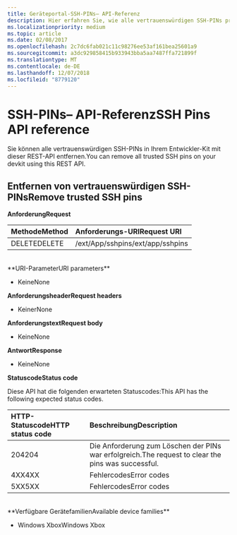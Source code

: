 ```yaml
---
title: Geräteportal-SSH-PINs– API-Referenz
description: Hier erfahren Sie, wie alle vertrauenswürdigen SSH-PINs programmgesteuert entfernt werden.
ms.localizationpriority: medium
ms.topic: article
ms.date: 02/08/2017
ms.openlocfilehash: 2c7dc6fab021c11c98276ee53af161bea25601a9
ms.sourcegitcommit: a3dc929858415b933943bba5aa7487ffa721899f
ms.translationtype: MT
ms.contentlocale: de-DE
ms.lasthandoff: 12/07/2018
ms.locfileid: "8779120"
---
```

# <a name="ssh-pins-api-reference"></a><span data-ttu-id="c78b7-103">SSH-PINs– API-Referenz</span><span class="sxs-lookup"><span data-stu-id="c78b7-103">SSH Pins API reference</span></span>
<span data-ttu-id="c78b7-104">Sie können alle vertrauenswürdigen SSH-PINs in Ihrem Entwickler-Kit mit dieser REST-API entfernen.</span><span class="sxs-lookup"><span data-stu-id="c78b7-104">You can remove all trusted SSH pins on your devkit using this REST API.</span></span>

## <a name="remove-trusted-ssh-pins"></a><span data-ttu-id="c78b7-105">Entfernen von vertrauenswürdigen SSH-PINs</span><span class="sxs-lookup"><span data-stu-id="c78b7-105">Remove trusted SSH pins</span></span>

**<span data-ttu-id="c78b7-106">Anforderung</span><span class="sxs-lookup"><span data-stu-id="c78b7-106">Request</span></span>**

<span data-ttu-id="c78b7-107">Methode</span><span class="sxs-lookup"><span data-stu-id="c78b7-107">Method</span></span>      | <span data-ttu-id="c78b7-108">Anforderungs-URI</span><span class="sxs-lookup"><span data-stu-id="c78b7-108">Request URI</span></span>
:------     | :-----
<span data-ttu-id="c78b7-109">DELETE</span><span class="sxs-lookup"><span data-stu-id="c78b7-109">DELETE</span></span> | <span data-ttu-id="c78b7-110">/ext/App/sshpins</span><span class="sxs-lookup"><span data-stu-id="c78b7-110">/ext/app/sshpins</span></span>
<br />
**<span data-ttu-id="c78b7-111">URI-Parameter</span><span class="sxs-lookup"><span data-stu-id="c78b7-111">URI parameters</span></span>**

- <span data-ttu-id="c78b7-112">Keine</span><span class="sxs-lookup"><span data-stu-id="c78b7-112">None</span></span>

**<span data-ttu-id="c78b7-113">Anforderungsheader</span><span class="sxs-lookup"><span data-stu-id="c78b7-113">Request headers</span></span>**

- <span data-ttu-id="c78b7-114">Keiner</span><span class="sxs-lookup"><span data-stu-id="c78b7-114">None</span></span>

**<span data-ttu-id="c78b7-115">Anforderungstext</span><span class="sxs-lookup"><span data-stu-id="c78b7-115">Request body</span></span>**   

- <span data-ttu-id="c78b7-116">Keine</span><span class="sxs-lookup"><span data-stu-id="c78b7-116">None</span></span>

**<span data-ttu-id="c78b7-117">Antwort</span><span class="sxs-lookup"><span data-stu-id="c78b7-117">Response</span></span>**   

- <span data-ttu-id="c78b7-118">Keine</span><span class="sxs-lookup"><span data-stu-id="c78b7-118">None</span></span> 

**<span data-ttu-id="c78b7-119">Statuscode</span><span class="sxs-lookup"><span data-stu-id="c78b7-119">Status code</span></span>**

<span data-ttu-id="c78b7-120">Diese API hat die folgenden erwarteten Statuscodes:</span><span class="sxs-lookup"><span data-stu-id="c78b7-120">This API has the following expected status codes.</span></span>

<span data-ttu-id="c78b7-121">HTTP-Statuscode</span><span class="sxs-lookup"><span data-stu-id="c78b7-121">HTTP status code</span></span>      | <span data-ttu-id="c78b7-122">Beschreibung</span><span class="sxs-lookup"><span data-stu-id="c78b7-122">Description</span></span>
:------     | :-----
<span data-ttu-id="c78b7-123">204</span><span class="sxs-lookup"><span data-stu-id="c78b7-123">204</span></span> | <span data-ttu-id="c78b7-124">Die Anforderung zum Löschen der PINs war erfolgreich.</span><span class="sxs-lookup"><span data-stu-id="c78b7-124">The request to clear the pins was successful.</span></span>
<span data-ttu-id="c78b7-125">4XX</span><span class="sxs-lookup"><span data-stu-id="c78b7-125">4XX</span></span> | <span data-ttu-id="c78b7-126">Fehlercodes</span><span class="sxs-lookup"><span data-stu-id="c78b7-126">Error codes</span></span>
<span data-ttu-id="c78b7-127">5XX</span><span class="sxs-lookup"><span data-stu-id="c78b7-127">5XX</span></span> | <span data-ttu-id="c78b7-128">Fehlercodes</span><span class="sxs-lookup"><span data-stu-id="c78b7-128">Error codes</span></span>

<br />
**<span data-ttu-id="c78b7-129">Verfügbare Gerätefamilien</span><span class="sxs-lookup"><span data-stu-id="c78b7-129">Available device families</span></span>**

* <span data-ttu-id="c78b7-130">Windows Xbox</span><span class="sxs-lookup"><span data-stu-id="c78b7-130">Windows Xbox</span></span>

